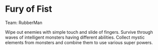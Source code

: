# Fury of Fist

Team: RubberMan

Wipe out enemies with simple touch and slide of fingers. Survive through waves of intelligent monsters having different abilities. Collect mystic elements from monsters and combine them to use various super powers.
